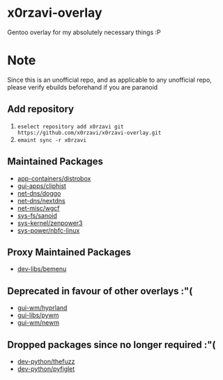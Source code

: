 # x0rzavi-overlay
Gentoo overlay for my absolutely necessary things :P

# Note
Since this is an unofficial repo, and as applicable to any unofficial repo,
please verify ebuilds beforehand if you are paranoid

## Add repository
1. ```eselect repository add x0rzavi git https://github.com/x0rzavi/x0rzavi-overlay.git```
2. ```emaint sync -r x0rzavi```

## Maintained Packages
- [app-containers/distrobox](https://github.com/89luca89/distrobox)
- [gui-apps/cliphist](https://github.com/sentriz/cliphist)
- [net-dns/doggo](https://github.com/mr-karan/doggo)
- [net-dns/nextdns](https://github.com/nextdns/nextdns)
- [net-misc/wgcf](https://github.com/ViRb3/wgcf)
- [sys-fs/sanoid](https://github.com/jimsalterjrs/sanoid)
- [sys-kernel/zenpower3](https://git.exozy.me/Ta180m/zenpower3)
- [sys-power/nbfc-linux](https://github.com/nbfc-linux/nbfc-linux)

## Proxy Maintained Packages
- [dev-libs/bemenu](https://github.com/Cloudef/bemenu)

## Deprecated in favour of other overlays :"(
- [gui-wm/hyprland](https://github.com/hyprwm/Hyprland)
- [gui-libs/pywm](https://github.com/jbuchermn/pywm)
- [gui-wm/newm](https://github.com/jbuchermn/newm)

## Dropped packages since no longer required :"(
- [dev-python/thefuzz](https://github.com/seatgeek/thefuzz)
- [dev-python/pyfiglet](https://pypi.org/project/pyfiglet)
